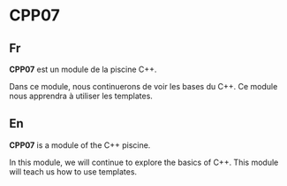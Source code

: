 # CPP07

Fr
---
**CPP07** est un module de la piscine C++.

Dans ce module, nous continuerons de voir les bases du C++.
Ce module nous apprendra à utiliser les templates.

En
---
**CPP07** is a module of the C++ piscine.

In this module, we will continue to explore the basics of C++.
This module will teach us how to use templates.